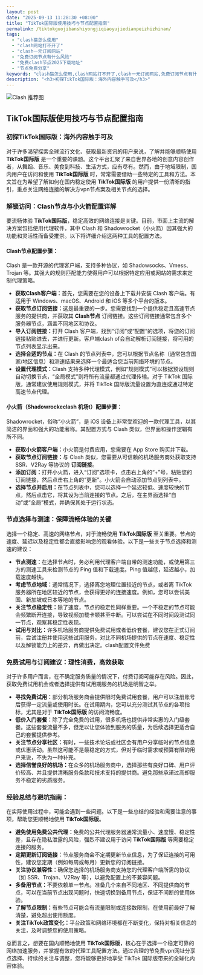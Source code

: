```yaml
---
layout: post
date: "2025-09-13 11:28:30 +08:00"
title: "TikTok国际版使用技巧与节点配置指南"
permalink: /tiktokguojibanshiyongjiqiaoyujiedianpeizhizhinan/
tags:
  - "clash猫怎么使用"
  - "clash网站打不开了"
  - "clash一元订阅网站"
  - "免费订阅节点有什么风险"
  - "免费clash节点2025下载地址"
  - "节点免费分享"
keywords: "clash猫怎么使用,clash网站打不开了,clash一元订阅网站,免费订阅节点有什么风险,免费clash节点2025下载地址,节点免费分享"
description: "<h3>初探TikTok国际版：海外内容触手可及</h3>"
---
```


![Clash 推荐图](https://clashjd.github.io/assets/img/机场节点推荐.png)

## TikTok国际版使用技巧与节点配置指南

<h3>初探TikTok国际版：海外内容触手可及</h3>
<p>对于许多渴望探索全球流行文化、获取最新资讯的用户来说，了解并能够顺畅使用 <strong>TikTok国际版</strong> 是一个重要的课题。这个平台汇聚了来自世界各地的创意内容创作者，从舞蹈、音乐、美食到科技、生活方式，应有尽有。然而，由于地域限制，国内用户在访问和使用 <strong>TikTok国际版</strong> 时，常常需要借助一些特定的工具和方法。本文旨在为希望了解如何在国内稳定使用 <strong>TikTok国际版</strong> 的用户提供一份清晰的指引，重点关注网络连接的解决方vpn节点案及相关节点的选择。</p>
<h3>解锁访问：Clash节点与小火箭配置详解</h3>
<p>要流畅体验 <strong>TikTok国际版</strong>，稳定高效的网络连接是关键。目前，市面上主流的解决方案包括使用代理软件，其中 Clash 和 Shadowrocket（小火箭）因其强大的功能和灵活性而备受推崇。以下将详细介绍这两种工具的配置方法。</p>
<h4>Clash节点配置步骤：</h4>
<p>Clash 是一款开源的代理客户端，支持多种协议，如 Shadowsocks、Vmess、Trojan 等。其强大的规则匹配能力使得用户可以根据特定应用或网站的需求来定制代理策略。</p>
<ul>
<li><strong>获取Clash客户端：</strong>首先，您需要在您的设备上下载并安装 Clash 客户端。有适用于 Windows、macOS、Android 和 iOS 等多个平台的版本。</li>
<li><strong>获取节点订阅链接：</strong>这是最重要的一步。您需要找到一个提供稳定且高速节点服务的提供商，并获取其 <strong>Clash节点</strong> 订阅链接。这些订阅链接通常包含多个服务器节点，涵盖不同地区和协议。</li>
<li><strong>导入订阅链接：</strong>打开 Clash 客户端，找到“订阅”或“配置”的选项，将您的订阅链接粘贴进去，并进行更新。客户端clash of会自动解析订阅链接，将可用的节点列表显示出来。</li>
<li><strong>选择合适的节点：</strong>在 Clash 的节点列表中，您可以根据节点名称（通常包含国家/地区信息）和测速结果来选择一个最适合您当前网络环境的节点。</li>
<li><strong>设置代理模式：</strong>Clash 支持多种代理模式，例如“规则模式”可以根据预设规则自动切换节点，“全局模式”则将所有流量都通过代理传输。对于 TikTok 国际版，通常建议使用规则模式，并将 TikTok 国际版流量设置为直连或通过特定高速节点代理。</li>
</ul>
<h4>小火箭（Shadowrockeclash 机场t）配置步骤：</h4>
<p>Shadowrocket，俗称“小火箭”，是 iOS 设备上非常受欢迎的一款代理工具，以其简洁的界面和强大的功能著称。其配置方式与 Clash 类似，但界面和操作逻辑有所不同。</p>
<ul>
<li><strong>获取小火箭客户端：</strong>小火箭是付费应用，您需要在 App Store 购买并下载。</li>
<li><strong>获取节点订阅链接：</strong>与 Clash 类似，您需要从可信赖的机场服务商处获取支持 SSR、V2Ray 等协议的 <strong>订阅链接</strong>。</li>
<li><strong>添加订阅：</strong>打开小火箭，进入“订阅”选项卡，点击右上角的“+”号，粘贴您的订阅链接，然后点击右上角的“更新”。小火箭会自动添加节点到列表中。</li>
<li><strong>选择节点并启用：</strong>在节点列表中，您可以选择一个延迟较低、速度较快的节点，然后点击它，将其设为当前连接的节点。之后，在主界面选择“自动”或“全局”模式，并确保其处于运行状态。</li>
</ul>
<h3>节点选择与测速：保障流畅体验的关键</h3>
<p>选择一个稳定、高速的网络节点，对于流畅使用 <strong>TikTok国际版</strong> 至关重要。节点的速度、延迟以及稳定性都会直接影响您的观看体验。以下是一些关于节点选择和测速的建议：</p>
<ul>
<li><strong>节点测速：</strong>在选择节点时，务必利用代理客户端自带的测速功能，或使用第三方的测速工具来检测节点的 Ping 值和下载速度。Ping 值越低，延迟越小，加载速度越快。</li>
<li><strong>考虑节点地域：</strong>通常情况下，选择离您地理位置较近的节点，或者离 TikTok 服务器所在地区较近的节点，会获得更好的连接速度。例如，您可以尝试美国、新加坡或日本等地的节点。</li>
<li><strong>关注节点稳定性：</strong>除了速度，节点的稳定性同样重要。一个不稳定的节点可能会频繁断开连接，导致视频加载卡顿甚至中断。可以尝试在不同时间段测试同一节点，观察其稳定性表现。</li>
<li><strong>试用与对比：</strong>许多机场服务商提供免费试用或者低价套餐，建议您在正式订阅前，尝试注册并使用这些试用服务，对比不同机场提供的节点在速度、稳定性以及解锁能力上的差异，再做出决定。clash配置文件免费</li>
</ul>
<h3>免费试用与订阅建议：理性消费，高效获取</h3>
<p>对于许多用户而言，在不确定服务质量的情况下，付费订阅可能存在风险。因此，获取免费试用机会或者选择提供有试用期服务的机场是明智之举。</p>
<ul>
<li><strong>寻找免费试用：</strong>部分机场服务商会提供限时免费试用套餐，用户可以注册账号后获得一定流量或使用时长。在试用期内，您可以充分测试其节点的各项指标，尤其是对于 <strong>TikTok国际版</strong> 的访问流畅度。</li>
<li><strong>低价入门套餐：</strong>除了完全免费的试用，很多机场也提供非常实惠的入门级套餐。这些套餐流量不多，但足以让您体验到服务的质量，为后续选择更适合自己的套餐提供参考。</li>
<li><strong>关注节点分享社区：</strong>有时，一些技术论坛或社区会有用户分享临时的节点信息或优惠活动。虽然这可能不是最稳定的方式，但对于临时需求或预算有限的用户来说，不失为一种补充。</li>
<li><strong>选择信誉良好的机场：</strong>在众多的机场服务商中，选择那些有良好口碑、用户评价较高、并且提供清晰服务条款和技术支持的提供商。避免那些承诺过高却服务不稳定的劣质服务。</li>
</ul>
<h3>经验总结与避坑指南：</h3>
<p>在实际使用过程中，可能会遇到一些问题。以下是一些总结的经验和需要注意的事项，帮助您更顺畅地使用 <strong>TikTok国际版</strong>。</p>
<ul>
<li><strong>避免使用免费公共代理：</strong>免费的公共代理服务器通常流量小、速度慢、稳定性差，且存在隐私泄露的风险，强烈不建议用于访问 <strong>TikTok国际版</strong> 等需要稳定连接的服务。</li>
<li><strong>定期更新订阅链接：</strong>节点服务商会不定期更新节点信息，为了保证连接的可用性，建议您定期（例如每周或每月）更新您的订阅链接。</li>
<li><strong>关注协议兼容性：</strong>确保您选择的机场服务商支持您的代理客户端所需的协议（如 SSR、Trojan、V2Ray 等），以避免配置上的不兼容问题。</li>
<li><strong>多备用节点：</strong>不要依赖单一节点。准备几个来自不同地区、不同提供商的节点，可以在当前节点出现问题时，快速切换到备用节点，保证不间断的使用体验。</li>
<li><strong>了解节点限制：</strong>有些节点可能会有流量限制或连接数限制，在使用前最好了解清楚，避免超出使用额度。</li>
<li><strong>关注TikTok政策变化：</strong>平台政策和网络环境都在不断变化，保持对相关信息的关注，及时调整您的使用策略。</li>
</ul>
<p>总而言之，想要在国内顺畅地使用 <strong>TikTok国际版</strong>，核心在于选择一个稳定可靠的网络加速服务，并掌握有效的代理工具配置方法。通过合理的节免费vpn网址分享点选择、持续的关注与调整，您将能够更好地享受 TikTok 国际版带来的全球化内容体验。</p>